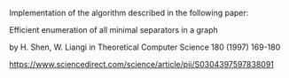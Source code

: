 Implementation of the algorithm described in the following paper:

Efficient enumeration of all minimal separators in a graph 

by H. Shen, W. Liangi in Theoretical Computer Science 180 (1997) 169-180

https://www.sciencedirect.com/science/article/pii/S0304397597838091
